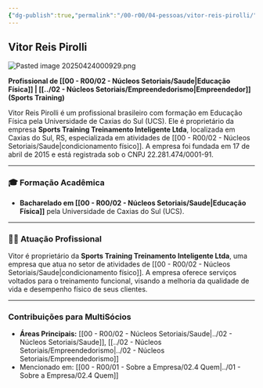 ```yaml
---
{"dg-publish":true,"permalink":"/00-r00/04-pessoas/vitor-reis-pirolli/","tags":["person","profile","saude","esporte","educacao-fisica","empreendedor"],"noteIcon":""}
---
```


## Vitor Reis Pirolli

![Pasted image 20250424000929.png](/img/user/00%20-%20R00/Pasted%20image%2020250424000929.png)

**Profissional de [[00 - R00/02 - Núcleos Setoriais/Saude\|Educação Física]] | [[../02 - Núcleos Setoriais/Empreendedorismo\|Empreendedor]] (Sports Training)**

Vitor Reis Pirolli é um profissional brasileiro com formação em Educação Física pela Universidade de Caxias do Sul (UCS). Ele é proprietário da empresa **Sports Training Treinamento Inteligente Ltda**, localizada em Caxias do Sul, RS, especializada em atividades de [[00 - R00/02 - Núcleos Setoriais/Saude\|condicionamento físico]]. A empresa foi fundada em 17 de abril de 2015 e está registrada sob o CNPJ 22.281.474/0001-91.

---

### 🎓 Formação Acadêmica

*   **Bacharelado em [[00 - R00/02 - Núcleos Setoriais/Saude\|Educação Física]]** pela Universidade de Caxias do Sul (UCS).

---

### 🏋️‍♂️ Atuação Profissional

Vitor é proprietário da **Sports Training Treinamento Inteligente Ltda**, uma empresa que atua no setor de atividades de [[00 - R00/02 - Núcleos Setoriais/Saude\|condicionamento físico]]. A empresa oferece serviços voltados para o treinamento funcional, visando a melhoria da qualidade de vida e desempenho físico de seus clientes.

---

### Contribuições para MultiSócios
*   **Áreas Principais:** [[00 - R00/02 - Núcleos Setoriais/Saude\|../02 - Núcleos Setoriais/Saude]], [[../02 - Núcleos Setoriais/Empreendedorismo\|../02 - Núcleos Setoriais/Empreendedorismo]]
*   Mencionado em: [[00 - R00/01 - Sobre a Empresa/02.4 Quem\|../01 - Sobre a Empresa/02.4 Quem]]